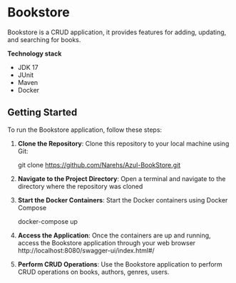 # Bookstore

Bookstore is a CRUD application, it provides features for adding, updating, and searching for books.

**Technology stack**

* JDK 17
* JUnit
* Maven
* Docker

## Getting Started

To run the Bookstore application, follow these steps:

1. **Clone the Repository**: Clone this repository to your local machine using Git:

    git clone https://github.com/Narehs/Azul-BookStore.git
2. **Navigate to the Project Directory**: Open a terminal and navigate to the directory where the repository was cloned
3. **Start the Docker Containers**: Start the Docker containers using Docker Compose

    docker-compose up


5. **Access the Application**: Once the containers are up and running, access the Bookstore application through your web browser http://localhost:8080/swagger-ui/index.html#/

6. **Perform CRUD Operations**: Use the Bookstore application to perform CRUD operations on books, authors, genres, users. 

